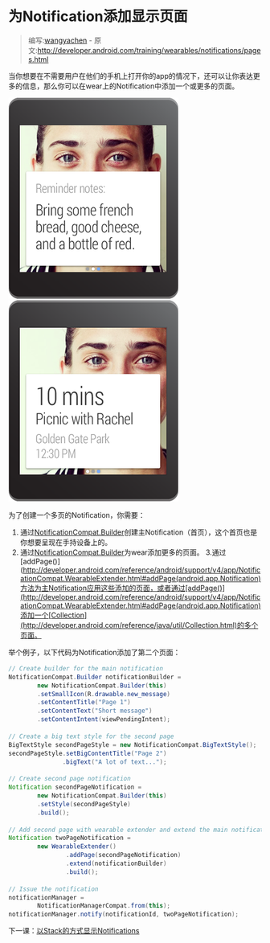 # 为Notification添加显示页面

> 编写:[wangyachen](https://github.com/wangyacheng) - 原文:<http://developer.android.com/training/wearables/notifications/pages.html>

当你想要在不需要用户在他们的手机上打开你的app的情况下，还可以让你表达更多的信息，那么你可以在wear上的Notification中添加一个或更多的页面。

![](09_pages.png)
![](08_pages.png)

为了创建一个多页的Notification，你需要：

1. 通过[NotificationCompat.Builder](http://developer.android.com/reference/android/support/v4/app/NotificationCompat.Builder.html)创建主Notification（首页），这个首页也是你想要呈现在手持设备上的。
2. 通过[NotificationCompat.Builder](http://developer.android.com/reference/android/support/v4/app/NotificationCompat.Builder.html)为wear添加更多的页面。
3.通过[addPage()](http://developer.android.com/reference/android/support/v4/app/NotificationCompat.WearableExtender.html#addPage(android.app.Notification)方法为主Notification应用这些添加的页面，或者通过[addPage()](http://developer.android.com/reference/android/support/v4/app/NotificationCompat.WearableExtender.html#addPage(android.app.Notification)添加一个[Collection](http://developer.android.com/reference/java/util/Collection.html)的多个页面。

举个例子，以下代码为Notification添加了第二个页面：

```java
// Create builder for the main notification
NotificationCompat.Builder notificationBuilder =
        new NotificationCompat.Builder(this)
        .setSmallIcon(R.drawable.new_message)
        .setContentTitle("Page 1")
        .setContentText("Short message")
        .setContentIntent(viewPendingIntent);

// Create a big text style for the second page
BigTextStyle secondPageStyle = new NotificationCompat.BigTextStyle();
secondPageStyle.setBigContentTitle("Page 2")
               .bigText("A lot of text...");

// Create second page notification
Notification secondPageNotification =
        new NotificationCompat.Builder(this)
        .setStyle(secondPageStyle)
        .build();

// Add second page with wearable extender and extend the main notification
Notification twoPageNotification =
        new WearableExtender()
                .addPage(secondPageNotification)
                .extend(notificationBuilder)
                .build();

// Issue the notification
notificationManager =
        NotificationManagerCompat.from(this);
notificationManager.notify(notificationId, twoPageNotification);
```

下一课：[以Stack的方式显示Notifications](stacks.html)
